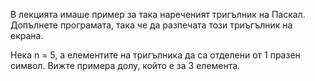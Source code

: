 В лекцията имаше пример за така нареченият тригълник на Паскал.
Допълнете програмата, така че да разпечата този триъгълник на екрана.

Нека n = 5, a елементите на тригълника да са отделени от 1 празен символ.
Вижте примера долу, който е за 3 елемента.